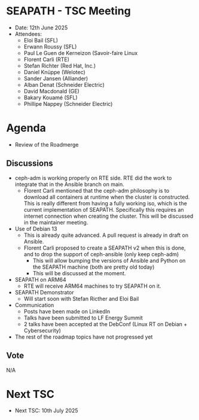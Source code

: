 # SEAPATH - TSC Meeting

- Date: 12th June 2025
- Attendees:
    - Eloi Bail (SFL)
    - Erwann Roussy (SFL)
    - Paul Le Guen de Kerneizon (Savoir-faire Linux
    - Florent Carli (RTE)
    - Stefan Richter (Red Hat, Inc.)
    - Daniel Knüppe (Welotec)
    - Sander Jansen (Alliander)
    - Alban Denat (Schneider Electric)
    - David Macdonald (GE)
    - Bakary Kouamé (SFL)
    - Phillipe Nappey (Schneider Electric)

# Agenda

- Review of the Roadmerge

## Discussions

- ceph-adm is working properly on RTE side. RTE did the work to integrate that in the Ansible branch on main.
    - Florent Carli mentioned that the ceph-adm philosophy is to download all containers at runtime when the cluster is constructed.
      This is really different from having a fully working iso, which is the current implementation of SEAPATH.
      Specifically this requires an internet connection when creating the cluster.
      This will be discussed in the maintainer meeting.
- Use of Debian 13
    - This is already quite advanced. A pull request is already in draft on Ansible.
    - Florent Carli proposed to create a SEAPATH v2 when this is done, and to drop the support of ceph-ansible (only keep ceph-adm)
        - This will allow bumping the versions of Ansible and Python on the SEAPATH machine (both are pretty old today)
        - This will be discussed at the moment.
- SEAPATH on ARM64
    - RTE will receive ARM64 machines to try SEAPATH on it.
- SEAPATH Demonstrator
    - Will start soon with Stefan Ricther and Eloi Bail
- Communication
    - Posts have been made on LinkedIn
    - Talks have been submitted to LF Energy Summit
    - 2 talks have been accepted at the DebConf (Linux RT on Debian + Cybersecurity)
- The rest of the roadmap topics have not progressed yet

## Vote

N/A

# Next TSC

- Next TSC: 10th July 2025
